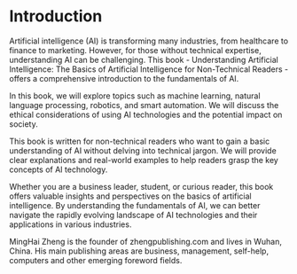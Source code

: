 # Introduction

Artificial intelligence (AI) is transforming many industries, from healthcare to finance to marketing. However, for those without technical expertise, understanding AI can be challenging. This book - Understanding Artificial Intelligence: The Basics of Artificial Intelligence for Non-Technical Readers - offers a comprehensive introduction to the fundamentals of AI.

In this book, we will explore topics such as machine learning, natural language processing, robotics, and smart automation. We will discuss the ethical considerations of using AI technologies and the potential impact on society.

This book is written for non-technical readers who want to gain a basic understanding of AI without delving into technical jargon. We will provide clear explanations and real-world examples to help readers grasp the key concepts of AI technology.

Whether you are a business leader, student, or curious reader, this book offers valuable insights and perspectives on the basics of artificial intelligence. By understanding the fundamentals of AI, we can better navigate the rapidly evolving landscape of AI technologies and their applications in various industries.

MingHai Zheng is the founder of zhengpublishing.com and lives in Wuhan, China. His main publishing areas are business, management, self-help, computers and other emerging foreword fields.
